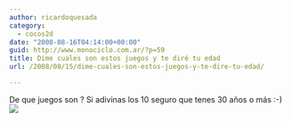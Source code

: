 ```yaml
---
author: ricardoquesada
category:
  - cocos2d
date: "2008-08-16T04:14:00+00:00"
guid: http://www.monociclo.com.ar/?p=59
title: Dime cuales son estos juegos y te diré tu edad
url: /2008/08/15/dime-cuales-son-estos-juegos-y-te-dire-tu-edad/

---
```

De que juegos son ? Si adivinas los 10 seguro que tenes 30 años o más :-)  
[![](/wp-content/uploads/2008/08/65e71-allshowdowns_small.jpg)](/wp-content/uploads/2008/08/65e71-allshowdowns_small.jpg)
